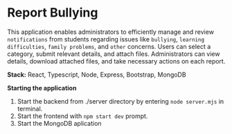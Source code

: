 # Report Bullying

This application enables administrators to efficiently manage and review `notifications` from students regarding issues like `bullying`, `learning difficulties`, `family problems`, and `other` concerns. Users can select a category, submit relevant details, and attach files. Administrators can view details, download attached files, and take necessary actions on each report.

**Stack:**
React,
Typescript,
Node,
Express,
Bootstrap,
MongoDB

**Starting the application**
1. Start the backend from ./server directory by entering `node server.mjs` in terminal.
2. Start the frontend with `npm start dev` prompt.
3. Start the MongoDB aplication
